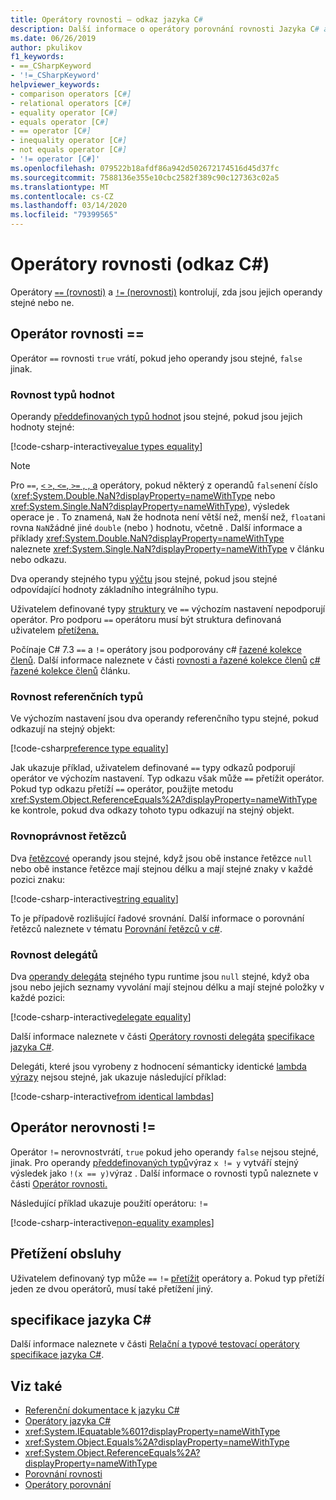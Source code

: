 ```yaml
---
title: Operátory rovnosti – odkaz jazyka C#
description: Další informace o operátory porovnání rovnosti Jazyka C# a rovnosti typu C#.
ms.date: 06/26/2019
author: pkulikov
f1_keywords:
- ==_CSharpKeyword
- '!=_CSharpKeyword'
helpviewer_keywords:
- comparison operators [C#]
- relational operators [C#]
- equality operator [C#]
- equals operator [C#]
- == operator [C#]
- inequality operator [C#]
- not equals operator [C#]
- '!= operator [C#]'
ms.openlocfilehash: 079522b18afdf86a942d502672174516d45d37fc
ms.sourcegitcommit: 7588136e355e10cbc2582f389c90c127363c02a5
ms.translationtype: MT
ms.contentlocale: cs-CZ
ms.lasthandoff: 03/14/2020
ms.locfileid: "79399565"
---
```

# <a name="equality-operators-c-reference"></a>Operátory rovnosti (odkaz C#)

Operátory [ `==` (rovnosti)](#equality-operator-) a [ `!=` (nerovnosti)](#inequality-operator-) kontrolují, zda jsou jejich operandy stejné nebo ne.

## <a name="equality-operator-"></a>Operátor rovnosti ==

Operátor `==` rovnosti `true` vrátí, pokud jeho operandy jsou stejné, `false` jinak.

### <a name="value-types-equality"></a>Rovnost typů hodnot

Operandy [předdefinovaných typů hodnot](../builtin-types/value-types.md#built-in-value-types) jsou stejné, pokud jsou jejich hodnoty stejné:

[!code-csharp-interactive[value types equality](snippets/EqualityOperators.cs#ValueTypesEquality)]

> [!NOTE]
> Pro `==`, [ `<` `>`, `<=`, `>=` , , a](comparison-operators.md) operátory, pokud některý z operandů `false`není číslo (<xref:System.Double.NaN?displayProperty=nameWithType> nebo <xref:System.Single.NaN?displayProperty=nameWithType>), výsledek operace je . To znamená, `NaN` že hodnota není větší než, menší než, `float`ani rovna `NaN`žádné jiné `double` (nebo ) hodnotu, včetně . Další informace a příklady <xref:System.Double.NaN?displayProperty=nameWithType> naleznete <xref:System.Single.NaN?displayProperty=nameWithType> v článku nebo odkazu.

Dva operandy stejného typu [výčtu](../builtin-types/enum.md) jsou stejné, pokud jsou stejné odpovídající hodnoty základního integrálního typu.

Uživatelem definované typy [struktury](../builtin-types/struct.md) ve `==` výchozím nastavení nepodporují operátor. Pro podporu `==` operátoru musí být struktura definovaná uživatelem [přetížena.](operator-overloading.md)

Počínaje C# 7.3 `==` a `!=` operátory jsou podporovány c# [řazené kolekce členů](../../tuples.md). Další informace naleznete v části [rovnosti a řazené kolekce členů](../../tuples.md#equality-and-tuples) [c# řazené kolekce členů](../../tuples.md) článku.

### <a name="reference-types-equality"></a>Rovnost referenčních typů

Ve výchozím nastavení jsou dva operandy referenčního typu stejné, pokud odkazují na stejný objekt:

[!code-csharp[reference type equality](snippets/EqualityOperators.cs#ReferenceTypesEquality)]

Jak ukazuje příklad, uživatelem definované `==` typy odkazů podporují operátor ve výchozím nastavení. Typ odkazu však může `==` přetížit operátor. Pokud typ odkazu přetíží `==` operátor, použijte metodu <xref:System.Object.ReferenceEquals%2A?displayProperty=nameWithType> ke kontrole, pokud dva odkazy tohoto typu odkazují na stejný objekt.

### <a name="string-equality"></a>Rovnoprávnost řetězců

Dva [řetězcové](../builtin-types/reference-types.md#the-string-type) operandy jsou stejné, když jsou obě instance řetězce `null` nebo obě instance řetězce mají stejnou délku a mají stejné znaky v každé pozici znaku:

[!code-csharp-interactive[string equality](snippets/EqualityOperators.cs#StringEquality)]

To je případově rozlišující řadové srovnání. Další informace o porovnání řetězců naleznete v tématu [Porovnání řetězců v c#](../../how-to/compare-strings.md).

### <a name="delegate-equality"></a>Rovnost delegátů

Dva [operandy delegáta](../../programming-guide/delegates/index.md) stejného typu runtime jsou `null` stejné, když oba jsou nebo jejich seznamy vyvolání mají stejnou délku a mají stejné položky v každé pozici:

[!code-csharp-interactive[delegate equality](snippets/EqualityOperators.cs#DelegateEquality)]

Další informace naleznete v části [Operátory rovnosti delegáta](~/_csharplang/spec/expressions.md#delegate-equality-operators) [specifikace jazyka C#](~/_csharplang/spec/introduction.md).

Delegáti, které jsou vyrobeny z hodnocení sémanticky identické [lambda výrazy](../../programming-guide/statements-expressions-operators/lambda-expressions.md) nejsou stejné, jak ukazuje následující příklad:

[!code-csharp-interactive[from identical lambdas](snippets/EqualityOperators.cs#IdenticalLambdas)]

## <a name="inequality-operator-"></a>Operátor nerovnosti !=

Operátor `!=` nerovnostvrátí, `true` pokud jeho operandy `false` nejsou stejné, jinak. Pro operandy [předdefinovaných typů](../builtin-types/built-in-types.md)výraz `x != y` vytváří stejný výsledek jako `!(x == y)`výraz . Další informace o rovnosti typů naleznete v části [Operátor rovnosti.](#equality-operator-)

Následující příklad ukazuje použití operátoru: `!=`

[!code-csharp-interactive[non-equality examples](snippets/EqualityOperators.cs#NonEquality)]

## <a name="operator-overloadability"></a>Přetížení obsluhy

Uživatelem definovaný typ může `==` `!=` [přetížit](operator-overloading.md) operátory a. Pokud typ přetíží jeden ze dvou operátorů, musí také přetížení jiný.

## <a name="c-language-specification"></a>specifikace jazyka C#

Další informace naleznete v části [Relační a typové testovací operátory](~/_csharplang/spec/expressions.md#relational-and-type-testing-operators) [specifikace jazyka C#](~/_csharplang/spec/introduction.md).

## <a name="see-also"></a>Viz také

- [Referenční dokumentace k jazyku C#](../index.md)
- [Operátory jazyka C#](index.md)
- <xref:System.IEquatable%601?displayProperty=nameWithType>
- <xref:System.Object.Equals%2A?displayProperty=nameWithType>
- <xref:System.Object.ReferenceEquals%2A?displayProperty=nameWithType>
- [Porovnání rovnosti](../../programming-guide/statements-expressions-operators/equality-comparisons.md)
- [Operátory porovnání](comparison-operators.md)
